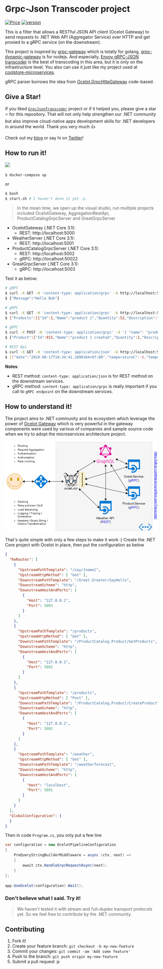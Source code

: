 # Grpc-Json Transcoder project

[![Price](https://img.shields.io/badge/price-FREE-0098f7.svg)](https://github.com/thangchung/GrpcJsonTranscoder/blob/master/LICENSE)
[![version](https://img.shields.io/nuget/v/GrpcJsonTranscoder.svg?label=version)](https://www.nuget.org/packages?q=GrpcJsonTranscoder)

This is a filter that allows a RESTful JSON API client (Ocelot Gateway) to send requests to .NET Web API (Aggregator Service) over HTTP and get proxied to a gRPC service (on the downstream).

This project is inspired by [grpc-gateway](https://github.com/grpc-ecosystem/grpc-gateway) which is totally for golang, [grpc-dynamic-gateway](https://github.com/konsumer/grpc-dynamic-gateway) is for nodejs. And especially, [Envoy gRPC-JSON transcoder](https://www.envoyproxy.io/docs/envoy/latest/configuration/http_filters/grpc_json_transcoder_filter) is the best of transcoding in this area, but it is only on the infrastructure level. You also can use it just like my project used at [coolstore-microservices](https://github.com/vietnam-devs/coolstore-microservices/blob/master/deploys/dockers/envoy-proxy/envoy.yaml).

gRPC parser borrows the idea from [Ocelot.GrpcHttpGateway](https://github.com/BuiltCloud/Ocelot.GrpcHttpGateway) code-based.

## Give a Star!

If you liked [`GrpcJsonTranscoder`](https://github.com/thangchung/GrpcJsonTranscoder) project or if it helped you, please give a star :star: for this repository. That will not only help strengthen our .NET community but also improve cloud-native apps development skills for .NET developers in around the world. Thank you very much :+1:

Check out my [blog](https://medium.com/@thangchung) or say hi on [Twitter](https://twitter.com/thangchung)!

## How to run it!

![](assets/GrpcJsonTranscoder.gif)


```bash
$ docker-compose up
```

or 

```bash
$ bash
$ start.sh # I haven't done it yet :p
```

> In the mean time, we open up the visual studio, run multiple projects included OcelotGateway, AggregationRestApi, ProductCatalogGrpcServer and GreatGrpcServer

- OcelotGateway (.NET Core 3.1): 
  - REST: http://localhost:5000
- WeatherServer (.NET Core 3.1): 
  - REST: http://localhost:5001
- ProductCatalogGrpcServer (.NET Core 3.1): 
  - REST: http://localhost:5002
  - gRPC: http://localhost:50022
- GreatGrpcServer (.NET Core 3.1): 
  - gRPC: http://localhost:5003

Test it as below:

```bash
# gRPC
$ curl -X GET -H 'content-type: application/grpc' -k http://localhost:5000/say/Bob
$ {"Message":"Hello Bob"}
```

```bash
# gRPC
$ curl -X GET -H 'content-type: application/grpc' -k http://localhost:5000/products
$ {"Products":[{"Id":1,"Name":"product 1","Quantity":52,"Description":"description of product 1"},...]}
```

```bash
# gRPC
$ curl -X POST -H 'content-type: application/grpc' -d '{ "name": "product 1", "quantity": 1, "description": "this is product 1" }' -k http://localhost:5000/products
$ {"Product":{"Id":915,"Name":"product 1 created","Quantity":1,"Description":"this is product 1 created"}}
```

```bash
# REST Api
$ curl -X GET -H 'content-type: application/json' -k http://localhost:5000/weather 
$ [{"date":"2019-08-17T18:34:41.1090164+07:00","temperatureC":-6,"temperatureF":22,"summary":"Sweltering"},{"date":"2019-08-18T18:34:41.1090371+07:00","temperatureC":27,"temperatureF":80,"summary":"Hot"},{"date":"2019-08-19T18:34:41.1090499+07:00","temperatureC":33,"temperatureF":91,"summary":"Balmy"},{"date":"2019-08-20T18:34:41.1090617+07:00","temperatureC":-14,"temperatureF":7,"summary":"Chilly"},{"date":"2019-08-21T18:34:41.1090743+07:00","temperatureC":22,"temperatureF":71,"summary":"Hot"}]
```

**Notes**:
- REST method: `content-type: application/json` is for REST method on the downstream services.
- gRPC method: `content-type: application/grpc` is really important if you call to `gRPC endpoint` on the downstream services.

## How to understand it!

The project aims to .NET community and its ecosystem which leverage the power of [Ocelot Gateway](https://github.com/ThreeMammals/Ocelot) which is very powerful in the gateway components were used by various of companies and sample source code when we try to adopt the microservices architecture project.

![](assets/overview_option1.png)

That's quite simple with only a few steps to make it work :)
Create the .NET Core project with Ocelot in place, then put the configuration as below

```json
{
  "ReRoutes": [
    {
      "UpstreamPathTemplate": "/say/{name}",
      "UpstreamHttpMethod": [ "Get" ],
      "DownstreamPathTemplate": "/Greet.Greeter/SayHello",
      "DownstreamScheme": "http",
      "DownstreamHostAndPorts": [
        {
          "Host": "127.0.0.1",
          "Port": 5003
        }
      ]
    },
    {
      "UpstreamPathTemplate": "/products",
      "UpstreamHttpMethod": [ "Get" ],
      "DownstreamPathTemplate": "/ProductCatalog.Product/GetProducts",
      "DownstreamScheme": "http",
      "DownstreamHostAndPorts": [
        {
          "Host": "127.0.0.1",
          "Port": 5002
        }
      ]
    },
    {
      "UpstreamPathTemplate": "/products",
      "UpstreamHttpMethod": [ "Post" ],
      "DownstreamPathTemplate": "/ProductCatalog.Product/CreateProduct",
      "DownstreamScheme": "http",
      "DownstreamHostAndPorts": [
        {
          "Host": "127.0.0.1",
          "Port": 5002
        }
      ]
    },
    {
      "UpstreamPathTemplate": "/weather",
      "UpstreamHttpMethod": [ "Get" ],
      "DownstreamPathTemplate": "/weatherforecast",
      "DownstreamScheme": "http",
      "DownstreamHostAndPorts": [
        {
          "Host": "localhost",
          "Port": 5001
        }
      ]
    }
  ],
  "GlobalConfiguration": {
  }
}
```

Then in code `Program.cs`, you only put a few line

```csharp
var configuration = new OcelotPipelineConfiguration
{
    PreQueryStringBuilderMiddleware = async (ctx, next) =>
    {
        await ctx.HandleGrpcRequestAsync(next);
    }
};

app.UseOcelot(configuration).Wait();
```

### **Don't believe what I said. Try it!**

> We haven't tested it with stream and full-duplex transport protocols yet. So we feel free to contribute by the .NET community.

## Contributing

1. Fork it!
2. Create your feature branch: `git checkout -b my-new-feature`
3. Commit your changes: `git commit -am 'Add some feature'`
4. Push to the branch: `git push origin my-new-feature`
5. Submit a pull request :p